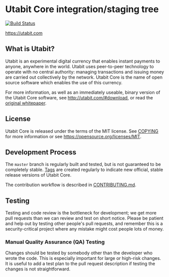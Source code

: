 Utabit Core integration/staging tree
=====================================

[![Build Status](https://travis-ci.org/RegulusBit/utabit.svg?branch=master)](https://travis-ci.org/RegulusBit/utabit)

https://utabit.com

What is Utabit?
----------------

Utabit is an experimental digital currency that enables instant payments to
anyone, anywhere in the world. Utabit uses peer-to-peer technology to operate
with no central authority: managing transactions and issuing money are carried
out collectively by the network. Utabit Core is the name of open source
software which enables the use of this currency.

For more information, as well as an immediately useable, binary version of
the Utabit Core software, see http://utabit.com/#download, or read the
[original whitepaper](http://utabit.com/?page_id=6091).


License
-------

Utabit Core is released under the terms of the MIT license. See [COPYING](COPYING) for more
information or see https://opensource.org/licenses/MIT.

Development Process
-------------------

The `master` branch is regularly built and tested, but is not guaranteed to be
completely stable. [Tags](https://github.com/utabit/utabit/tags) are created
regularly to indicate new official, stable release versions of Utabit Core.

The contribution workflow is described in [CONTRIBUTING.md](CONTRIBUTING.md).


Testing
-------

Testing and code review is the bottleneck for development; we get more pull
requests than we can review and test on short notice. Please be patient and help out by testing
other people's pull requests, and remember this is a security-critical project where any mistake might cost people
lots of money.


### Manual Quality Assurance (QA) Testing

Changes should be tested by somebody other than the developer who wrote the
code. This is especially important for large or high-risk changes. It is useful
to add a test plan to the pull request description if testing the changes is
not straightforward.
